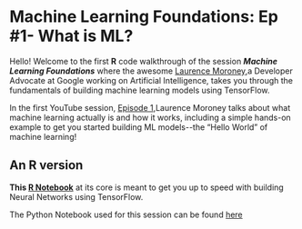 # Machine Learning Foundations: Ep #1- What is ML?
 

Hello! Welcome to the first **R** code walkthrough of the session ***Machine Learning Foundations*** where the awesome [Laurence Moroney](https://www.linkedin.com/in/laurence-moroney),a Developer Advocate at Google working on Artificial Intelligence, takes you through the fundamentals of building machine learning models using TensorFlow.

In the first YouTube session, [Episode 1](https://www.youtube.com/watch?v=_Z9TRANg4c0&lc=UgyZovmGs5ZzU-9g2RN4AaABAg.98TaXjZj0VH98UAi73GE_g),Laurence Moroney talks about what machine learning actually is and how it works, including a simple hands-on example to get you started building ML models--the “Hello World” of machine learning! 


## An R version


**This [R Notebook](https://r-icntay.github.io/Episode_1-Machine-Learning-Foundations-What_is_ML/)** at its core is meant to get you up to speed with building Neural Networks using TensorFlow.
 

The Python Notebook used for this session can be found [here](https://colab.research.google.com/github/lmoroney/mlday-tokyo/blob/master/Lab1-Hello-ML-World.ipynb#scrollTo=btF2CSFH2iEX) 

